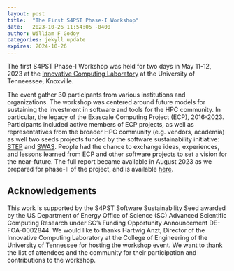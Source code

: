 ```yaml
---
layout: post
title:  "The First S4PST Phase-I Workshop"
date:   2023-10-26 11:54:05 -0400
author: William F Godoy
categories: jekyll update
expires: 2024-10-26
---
```


The first S4PST Phase-I Workshop was held for two days in May 11-12, 2023 at the [Innovative Computing Laboratory](https://icl.utk.edu/) at the University of Tenneessee, Knoxville.

The event gather 30 participants from various institutions and organizations. The workshop was centered around future models for sustaining the investment in software and tools for the HPC community. In particular, the legacy of the Exascale Computing Project (ECP), 2016-2023. Participants included active members of ECP projects, as well as representatives from the broader HPC community (e.g. vendors, academia) as well two seeds projects funded by the software sustainability initiative: [STEP]() and [SWAS](). People had the chance to exchange ideas, experiences, and lessons learned from ECP and other software projects to set a vision for the near-future. The full report became available in August 2023 as we prepared for phase-II of the project, and is available [here](https://ornl.github.io/events/2023-06-20-S4PST-files/S4PST-May-Workshop-Report.pdf).


## Acknowledgements
This work is supported by the S4PST Software Sustainability Seed awarded by the US Department of Energy Office of Science (SC) Advanced Scientific Computing Research under SC’s Funding Opportunity Announcement
DE-FOA-0002844. We would like to thanks Hartwig Anzt, Director of the Innovative Computing Laboratory at the College of Engineering of the University of Tennessee for hosting the workshop event. We want to thank the list of attendees and the community for their participation and contributions to the workshop.
